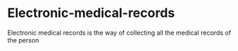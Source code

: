 # Electronic-medical-records
Electronic medical records is the way of collecting all the medical records of the person 
